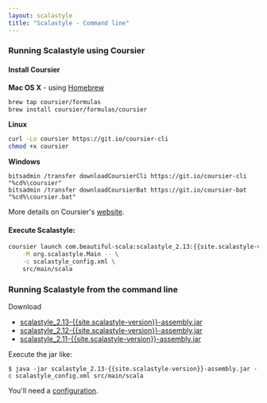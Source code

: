 ```yaml
---
layout: scalastyle
title: "Scalastyle - Command line"
---
```


### Running Scalastyle using Coursier

#### Install Coursier

**Mac OS X** - using [Homebrew](http://brew.sh)

```bash
brew tap coursier/formulas
brew install coursier/formulas/coursier
```

**Linux**

```bash
curl -Lo coursier https://git.io/coursier-cli
chmod +x coursier
```

**Windows**

```
bitsadmin /transfer downloadCoursierCli https://git.io/coursier-cli "%cd%\coursier"
bitsadmin /transfer downloadCoursierBat https://git.io/coursier-bat "%cd%\coursier.bat"
```

More details on Coursier's [website](https://get-coursier.io/docs/cli-overview).

#### Execute Scalastyle:

```bash
coursier launch com.beautiful-scala:scalastyle_2.13:{{site.scalastyle-version}} \
    -M org.scalastyle.Main -- \
    -c scalastyle_config.xml \
    src/main/scala
```

### Running Scalastyle from the command line

Download

- [scalastyle_2.13-{{site.scalastyle-version}}-assembly.jar](https://repo1.maven.org/maven2/com/beautiful-scala/scalastyle_2.13/{{site.scalastyle-version}}/scalastyle_2.13-{{site.scalastyle-version}}-assembly.jar)
- [scalastyle_2.12-{{site.scalastyle-version}}-assembly.jar](https://repo1.maven.org/maven2/com/beautiful-scala/scalastyle_2.12/{{site.scalastyle-version}}/scalastyle_2.12-{{site.scalastyle-version}}-assembly.jar)
- [scalastyle_2.11-{{site.scalastyle-version}}-assembly.jar](https://repo1.maven.org/maven2/com/beautiful-scala/scalastyle_2.11/{{site.scalastyle-version}}/scalastyle_2.11-{{site.scalastyle-version}}-assembly.jar)

Execute the jar like:

    $ java -jar scalastyle_2.13-{{site.scalastyle-version}}-assembly.jar -c scalastyle_config.xml src/main/scala

You'll need a [configuration](configuration.html).
